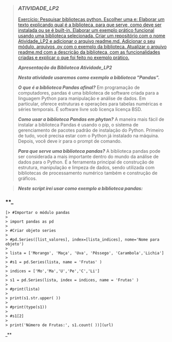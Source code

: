 > ### **_ATIVIDADE_LP2_**
> [Exercício: Pesquisar bibliotecas python. Escolher uma e: Elaborar um texto explicando qual é a biblioteca, para que serve, como deve ser instalada ou se é built-in. Elaborar um exemplo prático funcional usando uma biblioteca selecionada. Criar um repositório com o nome Atividade_LP2 e adicionar o arquivo readme.md. Adicionar o seu módulo, arquivos .py com o exemplo da biblioteca. Atualizar o arquivo readme.md com a descrição da biblioteca, com as funcionalidades criadas e explicar o que foi feito no exemplo prático. ](url)
> 
> _**Apresentação da Biblioteca Atividade_LP2**_
> 
> _**Nesta atividade usaremos como exemplo a biblioteca "Pandas".**_
> 
> **_O que é a biblioteca Pandas afinal?_** Em programação de computadores, pandas é uma biblioteca de software criada para a linguagem Python para manipulação e análise de dados. Em particular, oferece estruturas e operações para tabelas numéricas e séries temporais. É software livre sob licença licença BSD.
> 
> **_Como usar a biblioteca Pandas em phyton?_** A maneira mais fácil de instalar a biblioteca Pandas é usando o pip, o sistema de gerenciamento de pacotes padrão de instalação do Python. Primeiro de tudo, você precisa estar com o Python já instalado na máquina. Depois, você deve ir para o prompt de comando.
> 
> _**Para que serve uma biblioteca pandas?**_ A biblioteca pandas pode ser considerada a mais importante dentro do mundo da análise de dados para o Python. É a ferramenta principal de construção de estrutura, manipulação e limpeza de dados, sendo utilizada com bibliotecas de processamento numérico também e construção de gráficos.

> **_Neste script irei usar como exemplo a biblioteca pandas:_**


### **_

```
[> #Importar o módulo pandas
> 
> import pandas as pd
> 
> #Criar objeto series
> 
> #pd.Series([list_valores], index=[lista_indices], nome='Nome para objeto')
> 
> lista = ['Morango', 'Maça', 'Uva', 'Pêssego', 'Carambola','Lichia']
> 
> #s1 = pd.Series(lista, name = 'Frutas' )
> 
> indices = ['Mo','Ma','U','Pe','C','Li']
> 
> s1 = pd.Series(lista, index = indices, name = 'Frutas' )
> 
> #print(lista)
> 
> print(s1.str.upper( ))
> 
> #print(type(s1))
> 
> #s1[2]
> 
> print('Número de Frutas:', s1.count( ))](url)
```

_** 

